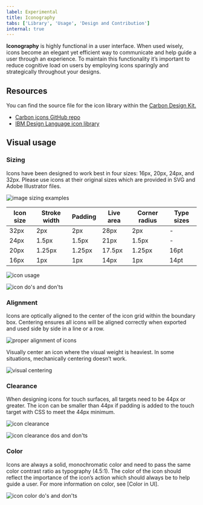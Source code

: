 ```yaml
---
label: Experimental
title: Iconography
tabs: ['Library', 'Usage', 'Design and Contribution']
internal: true
---
```


<page-intro>**Iconography** is highly functional in a user interface. When used wisely, icons become an elegant yet efficient way to communicate and help guide a user through an experience. To maintain this functionality it’s important to reduce cognitive load on users by employing icons sparingly and strategically throughout your designs.</page-intro>

## Resources

You can find the source file for the icon library within the <a href="https://github.com/ibm/carbon-design-kit" target=blank>Carbon Design Kit.</a>

- <a href="https://github.com/ibm/carbon-icons" target=blank>Carbon icons GitHub repo</a>
- <a href="http://www.ibm.com/design/language/resources/icon-library/" target=blank>IBM Design Language icon library</a>

## Visual usage
### Sizing

Icons have been designed to work best in four sizes: 16px, 20px, 24px, and 32px. Please use icons at their original sizes which are provided in SVG and Adobe Illustrator files.

![image sizing examples](images/sizing-example-comp.svg)

| Icon size | Stroke width | Padding | Live area | Corner radius | Type sizes |
|-----------|--------------|---------|-----------|---------------|------------|
| 32px      | 2px          | 2px     | 28px      | 2px           | -          |
| 24px      | 1.5px        | 1.5px   | 21px      | 1.5px         | -          |
| 20px      | 1.25px       | 1.25px  | 17.5px    | 1.25px        | 16pt       |
| 16px      | 1px          | 1px     | 14px      | 1px           | 14pt       |


![icon usage](images/sizing-alignment-example-comp.svg)

![icon do's and don'ts](images/icons-do-dont-1.png)

### Alignment

Icons are optically aligned to the center of the icon grid within the boundary box. Centering ensures all icons will be aligned correctly when exported and used side by side in a line or a row.

![proper alignment of icons](images/alignment-example-comp.svg)

Visually center an icon where the visual weight is heaviest. In some situations, mechanically centering doesn’t work.

![visual centering](images/alignment-example-visual-center-comp.svg)

### Clearance

When designing icons for touch surfaces, all targets need to be 44px or greater. The icon can be smaller than 44px if padding is added to the touch target with CSS to meet the 44px minimum.

![icon clearance](images/clearance-example-comp.svg)

![icon clearance dos and don'ts](images/icon-clearance-rule.png)



### Color

Icons are always a solid, monochromatic color and need to pass the same color contrast ratio as typography (4.5:1). The color of the icon should reflect the importance of the icon’s action which should always be to help guide a user. For more information on color, see [Color in UI].

![icon color do's and don'ts](images/icon-color-do-dont.png)

<!--
|                        | SCSS             | HEX y                              |
| ---------------------- | ---------------- | ---------------------------------- |
| Primary action         | $brand-01        | <color-block>#3d70b2</color-block> |
| Primary action:hover   | $hover-primary   | <color-block>#30588C</color-block> |
| Secondary action       | $ui-05           | <color-block>#5a6872</color-block> |
| Secondary action:hover | $hover-secondary | <color-block>#3d70b2</color-block> |

**Exception:** There is an exception to both the `brand-01` and UI color rules. Certain icons, such as status or notification icons, can inherit their parent color. For example, a warning icon is yellow because warning notifications are yellow.

-->

<!--
### Background

All icons should be on a transparent background and with the artboard boundaries at the edges of the icon. At least one of the edges should be at the standard measurement of 24px or 16px.

![icon usage](images/icon-usage-1.png)

-->

<!--
### Padding

When **creating icons,** do not add internal padding with Sketch or Illustrator. If the icon needs padding, developers can add this with CSS.

When **using icons,** all touch targets need to be 44px or higher. With that said, a developer can add padding to a touch target with CSS to meet the 44px requirement.

![icon padding](images/icon-usage-2.png)

-->

<!--
### Weight

Icons of the same size should have the same visual weight. One icon should not look heavier or lighter than another icon of the same size. Most UI Icons are drawn with a two pixel stroke.

Make sure the 2px stroke does not change when resizing icons because it causes
icons to look uneven. When scaling icons you should always start each icon at the same base size (preferably the default of 24px).

Glyphs or 16 pixel icons, should always be a filled icon. This adds visual weight to the icon, allowing it to maintain its proper emphasis and stay legible. Fine stroke weights can disappear or break at the glyph size.
-->

<!--
### Pixel grid

When drawing or re-sizing icons make sure the vector always aligns to the base pixel grid. This ensures pixel clarity and crispness on all screen ratios. The x and y coordinates of icons should never contain decimals.

-->
